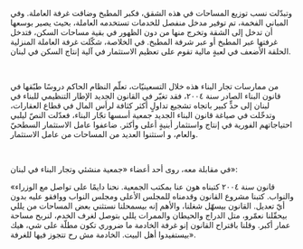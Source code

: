 وتبدّلت نسب توزيع المساحات في هذه الشقق، فكبر المطبخ وضاقت غرفة العاملة. وفي المباني الفخمة، تم توفير مدخل منفصل للخدمات تستخدمه العاملة، بحيث يصير بوسعها أن تدخل إلى الشقة وتخرج منها من دون الظهور في بقية مساحات السكن، فتدخل غرفتها عبر المطبخ أو عبر شرفة المطبخ. في الخلاصة، شكّلت غرفة العاملة المنزلية الحلقة الأضعف في لعبةٍ مالية تقوم على تعظيم الاستثمار في آلية إنتاج السكن في لبنان.

<br>

من ممارسات تجار البناء هذه خلال التسعينيّات، تعلّم النظام الحاكم دروسًا طبّقها في قانون البناء الصادر سنة ٢٠٠٤، فقد تغيّر في القانون الجديد الإطار التنظيمي للبناء في لبنان إلى حدٍّ كبير باتجاه تشجيع تداولٍ أكثر كثافة لرأس المال في قطاع العقارات، وتدخّلت في صياغة قانون البناء الجديد جمعية أسسها تجّار البناء، فعدّلت النصّ ليلبي احتياجاتهم الفورية في إنتاج واستثمار أبنيةٍ أعلى وأكثر. ضاعفوا عامل الاستثمار السطحيّ والعام، و استثنوا العديد من المساحات من عامل الاستثمار.

<br>

في مقابلة معه، روى أحد أعضاء «جمعية منشئي وتجار البناء في لبنان»:

<Quote>
«قانون سنة ٢٠٠٤ كتبناه هون عنا بمكتب الجمعية. نحنا دايمًا على تواصل مع الوزراء والنواب. كتبنا مشروع القانون وقدمناه للمجلس الأعلى ومجلس النواب ووافقو عليه بدون أيّ تعديل. القانون بيسهّل شغلنا، والأهم إنه بيسمحلنا نستثني بعض المساحات من يللي بيحقّلنا نعمّرو، متل الدراج والحيطان والممرات يللي بتوصل لغرف الخدم، لنربح مساحة عمار أكبر. وقلنا باقتراح القانون إنو غرفة الخادمة ما ضروري تكون مطلّة على شي، هيك بيستفيدوا أهل البيت. الخادمة مش رح تتجوز فيها للغرفة».
</Quote>

